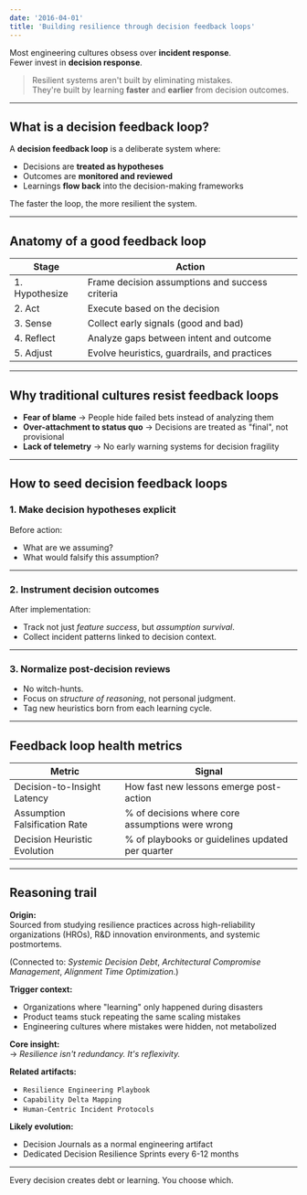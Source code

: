 ```yaml
---
date: '2016-04-01'
title: 'Building resilience through decision feedback loops'
---
```


Most engineering cultures obsess over **incident response**.  
Fewer invest in **decision response**.

> Resilient systems aren't built by eliminating mistakes.  
> They're built by learning **faster** and **earlier** from decision outcomes.

---

## What is a decision feedback loop?

A **decision feedback loop** is a deliberate system where:

- Decisions are **treated as hypotheses**  
- Outcomes are **monitored and reviewed**  
- Learnings **flow back** into the decision-making frameworks

The faster the loop, the more resilient the system.

---

## Anatomy of a good feedback loop

| Stage | Action |
|-------|--------|
| 1. Hypothesize | Frame decision assumptions and success criteria |
| 2. Act | Execute based on the decision |
| 3. Sense | Collect early signals (good and bad) |
| 4. Reflect | Analyze gaps between intent and outcome |
| 5. Adjust | Evolve heuristics, guardrails, and practices |

---

## Why traditional cultures resist feedback loops

- **Fear of blame** → People hide failed bets instead of analyzing them
- **Over-attachment to status quo** → Decisions are treated as "final", not provisional
- **Lack of telemetry** → No early warning systems for decision fragility

---

## How to seed decision feedback loops

### 1. **Make decision hypotheses explicit**
Before action:
- What are we assuming?
- What would falsify this assumption?

---

### 2. **Instrument decision outcomes**
After implementation:
- Track not just *feature success*, but *assumption survival*.
- Collect incident patterns linked to decision context.

---

### 3. **Normalize post-decision reviews**
- No witch-hunts.
- Focus on *structure of reasoning*, not personal judgment.
- Tag new heuristics born from each learning cycle.

---

## Feedback loop health metrics

| Metric | Signal |
|--------|--------|
| Decision-to-Insight Latency | How fast new lessons emerge post-action |
| Assumption Falsification Rate | % of decisions where core assumptions were wrong |
| Decision Heuristic Evolution | % of playbooks or guidelines updated per quarter |

---

## Reasoning trail

**Origin:**  
Sourced from studying resilience practices across high-reliability organizations (HROs), R&D innovation environments, and systemic postmortems.

(Connected to: *Systemic Decision Debt*, *Architectural Compromise Management*, *Alignment Time Optimization*.)

**Trigger context:**  
- Organizations where "learning" only happened during disasters  
- Product teams stuck repeating the same scaling mistakes  
- Engineering cultures where mistakes were hidden, not metabolized

**Core insight:**  
→ *Resilience isn't redundancy. It's reflexivity.*

**Related artifacts:**  
- `Resilience Engineering Playbook`  
- `Capability Delta Mapping`  
- `Human-Centric Incident Protocols`

**Likely evolution:**  
- Decision Journals as a normal engineering artifact  
- Dedicated Decision Resilience Sprints every 6-12 months

---

Every decision creates debt or learning. You choose which.
